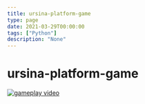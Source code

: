 ```yaml
---
title: ursina-platform-game
type: page
date: 2021-03-29T00:00:00
tags: ["Python"]
description: "None"
---
```


# ursina-platform-game

<a href="https://user-images.githubusercontent.com/35516367/112809475-e502e680-902e-11eb-90a6-f73fa4f91701.mp4">
  <img src="https://user-images.githubusercontent.com/35516367/112809872-593d8a00-902f-11eb-8213-4a2759af244f.png" alt="gameplay video">
</a>
